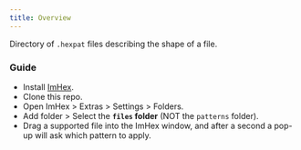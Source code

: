 ```yaml
---
title: Overview
---
```

Directory of `.hexpat` files describing the shape of a file.

### Guide
- Install [ImHex](https://github.com/WerWolv/ImHex).
- Clone this repo.
- Open ImHex > Extras > Settings > Folders.
- Add folder > Select the **`files` folder** (NOT the `patterns` folder).
- Drag a supported file into the ImHex window, and after a second a pop-up will ask which pattern to apply.
